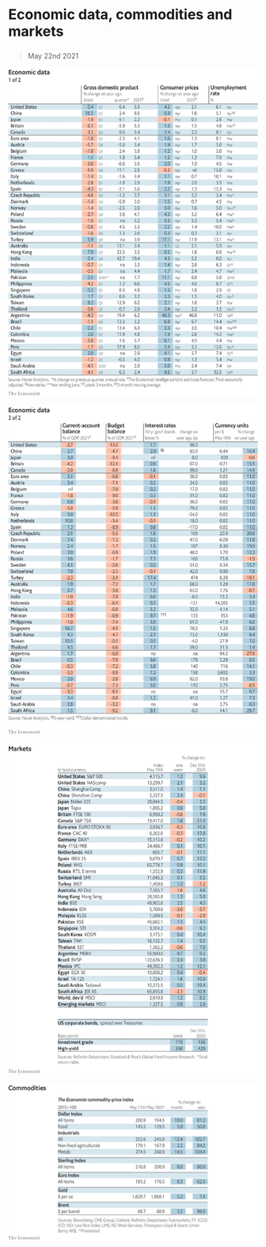 ###### 

# Economic data, commodities and markets 

#####  

> May 22nd 2021 

![image](images/20210522_int101.png) 


![image](images/20210522_int102.png) 


![image](images/20210522_int201.png) 


![image](images/20210522_int401.png) 


